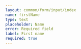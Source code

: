 ```yaml
---
layout: common/form/input/index
name: firstName
type: text
placeholder: Name
error: Required field
label: First name
required: true
---
```


